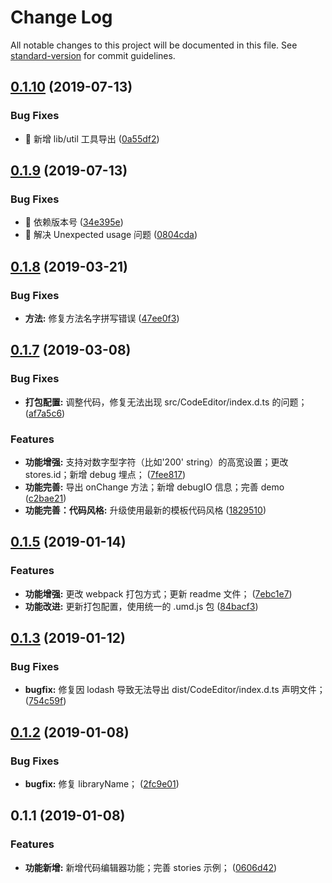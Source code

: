 # Change Log

All notable changes to this project will be documented in this file. See [standard-version](https://github.com/conventional-changelog/standard-version) for commit guidelines.

## [0.1.10](https://github.com/one-gourd/ide-code-editor/compare/v0.1.9...v0.1.10) (2019-07-13)


### Bug Fixes

* 🐛 新增 lib/util 工具导出 ([0a55df2](https://github.com/one-gourd/ide-code-editor/commit/0a55df2))



## [0.1.9](https://github.com/one-gourd/ide-code-editor/compare/v0.1.8...v0.1.9) (2019-07-13)


### Bug Fixes

* 🐛 依赖版本号 ([34e395e](https://github.com/one-gourd/ide-code-editor/commit/34e395e))
* 🐛 解决 Unexpected usage 问题 ([0804cda](https://github.com/one-gourd/ide-code-editor/commit/0804cda))



<a name="0.1.8"></a>
## [0.1.8](https://github.com/one-gourd/ide-code-editor/compare/v0.1.7...v0.1.8) (2019-03-21)


### Bug Fixes

* **方法:** 修复方法名字拼写错误 ([47ee0f3](https://github.com/one-gourd/ide-code-editor/commit/47ee0f3))



<a name="0.1.7"></a>
## [0.1.7](https://github.com/one-gourd/ide-code-editor/compare/v0.1.5...v0.1.7) (2019-03-08)


### Bug Fixes

* **打包配置:** 调整代码，修复无法出现 src/CodeEditor/index.d.ts 的问题； ([af7a5c6](https://github.com/one-gourd/ide-code-editor/commit/af7a5c6))


### Features

* **功能增强:** 支持对数字型字符（比如'200' string）的高宽设置；更改 stores.id；新增 debug 埋点； ([7fee817](https://github.com/one-gourd/ide-code-editor/commit/7fee817))
* **功能完善:** 导出 onChange 方法；新增 debugIO 信息；完善 demo ([c2bae21](https://github.com/one-gourd/ide-code-editor/commit/c2bae21))
* **功能完善：代码风格:** 升级使用最新的模板代码风格 ([1829510](https://github.com/one-gourd/ide-code-editor/commit/1829510))



<a name="0.1.5"></a>
## [0.1.5](https://github.com/one-gourd/ide-code-editor/compare/v0.1.3...v0.1.5) (2019-01-14)


### Features

* **功能增强:** 更改 webpack 打包方式；更新 readme 文件； ([7ebc1e7](https://github.com/one-gourd/ide-code-editor/commit/7ebc1e7))
* **功能改进:** 更新打包配置，使用统一的 .umd.js 包 ([84bacf3](https://github.com/one-gourd/ide-code-editor/commit/84bacf3))



<a name="0.1.3"></a>
## [0.1.3](https://github.com/one-gourd/ide-code-editor/compare/v0.1.2...v0.1.3) (2019-01-12)


### Bug Fixes

* **bugfix:** 修复因 lodash 导致无法导出 dist/CodeEditor/index.d.ts 声明文件； ([754c59f](https://github.com/one-gourd/ide-code-editor/commit/754c59f))



<a name="0.1.2"></a>
## [0.1.2](https://github.com/one-gourd/ide-code-editor/compare/v0.1.1...v0.1.2) (2019-01-08)


### Bug Fixes

* **bugfix:** 修复 libraryName； ([2fc9e01](https://github.com/one-gourd/ide-code-editor/commit/2fc9e01))



<a name="0.1.1"></a>
## 0.1.1 (2019-01-08)


### Features

* **功能新增:** 新增代码编辑器功能；完善 stories 示例； ([0606d42](https://github.com/one-gourd/ide-code-editor/commit/0606d42))
